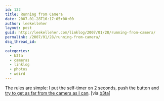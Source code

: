 ```yaml
---
id: 132
title: Running from Camera
date: 2007-01-28T16:17:05+00:00
author: leekelleher
layout: post
guid: http://leekelleher.com/linklog/2007/01/28/running-from-camera/
permalink: /2007/01/28/running-from-camera/
dsq_thread_id:
  - 
categories:
  - b3ta
  - cameras
  - linklog
  - photos
  - weird
---
```

The rules are simple: I put the self-timer on 2 seconds, push the button and [try to get as far from the camera as I can](http://runningfromcamera.blogspot.com/). [via [b3ta](http://www.b3ta.com/newsletter/issue262/)]